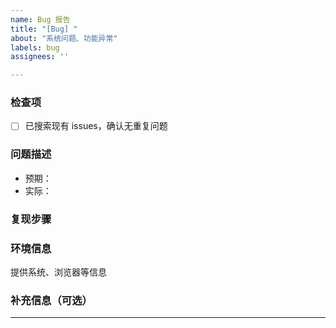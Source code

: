 ```yaml
---
name: Bug 报告
title: "[Bug] "
about: "系统问题、功能异常"
labels: bug
assignees: ''

---
```


### 检查项
- [ ] 已搜索现有 issues，确认无重复问题

### 问题描述
- 预期：
- 实际：

### 复现步骤

### 环境信息
提供系统、浏览器等信息

### 补充信息（可选）

---
